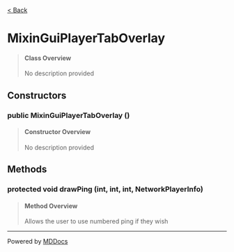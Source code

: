 [< Back](README.md)
# MixinGuiPlayerTabOverlay #
>#### Class Overview ####
>No description provided
## Constructors ##
### public MixinGuiPlayerTabOverlay () ###
>#### Constructor Overview ####
>No description provided
>
## Methods ##
### protected void drawPing (int, int, int, NetworkPlayerInfo) ###
>#### Method Overview ####
>Allows the user to use numbered ping if they wish
>

---
Powered by [MDDocs](https://github.com/VRCube/MDDocs)